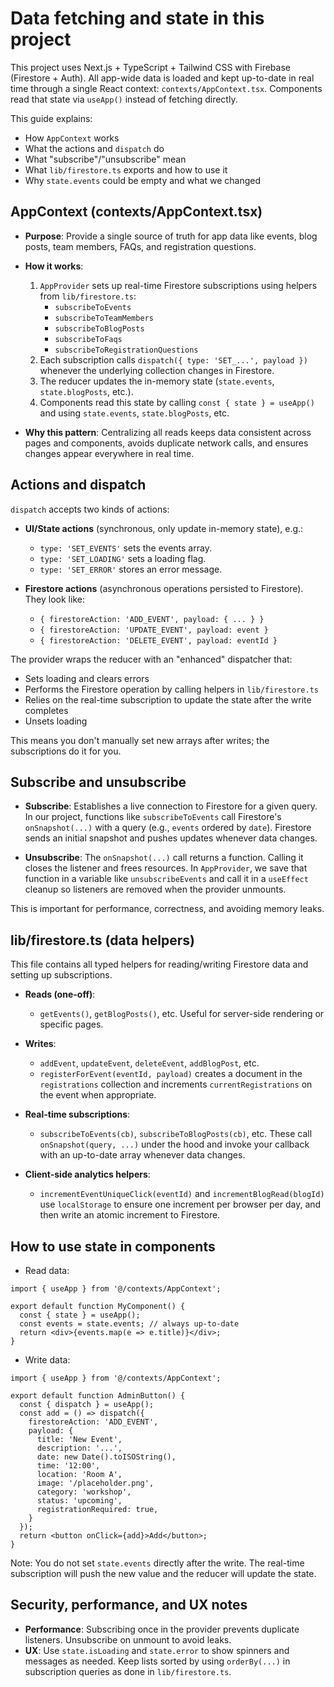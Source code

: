 # Data fetching and state in this project

This project uses Next.js + TypeScript + Tailwind CSS with Firebase (Firestore + Auth). All app-wide data is loaded and kept up-to-date in real time through a single React context: `contexts/AppContext.tsx`. Components read that state via `useApp()` instead of fetching directly.

This guide explains:
- How `AppContext` works
- What the actions and `dispatch` do
- What "subscribe"/"unsubscribe" mean
- What `lib/firestore.ts` exports and how to use it
- Why `state.events` could be empty and what we changed


## AppContext (contexts/AppContext.tsx)

- **Purpose**: Provide a single source of truth for app data like events, blog posts, team members, FAQs, and registration questions.
- **How it works**:
  1. `AppProvider` sets up real-time Firestore subscriptions using helpers from `lib/firestore.ts`:
     - `subscribeToEvents`
     - `subscribeToTeamMembers`
     - `subscribeToBlogPosts`
     - `subscribeToFaqs`
     - `subscribeToRegistrationQuestions`
  2. Each subscription calls `dispatch({ type: 'SET_...', payload })` whenever the underlying collection changes in Firestore.
  3. The reducer updates the in-memory state (`state.events`, `state.blogPosts`, etc.).
  4. Components read this state by calling `const { state } = useApp()` and using `state.events`, `state.blogPosts`, etc.

- **Why this pattern**: Centralizing all reads keeps data consistent across pages and components, avoids duplicate network calls, and ensures changes appear everywhere in real time.


## Actions and dispatch

`dispatch` accepts two kinds of actions:

- **UI/State actions** (synchronous, only update in-memory state), e.g.:
  - `type: 'SET_EVENTS'` sets the events array.
  - `type: 'SET_LOADING'` sets a loading flag.
  - `type: 'SET_ERROR'` stores an error message.

- **Firestore actions** (asynchronous operations persisted to Firestore). They look like:
  - `{ firestoreAction: 'ADD_EVENT', payload: { ... } }`
  - `{ firestoreAction: 'UPDATE_EVENT', payload: event }`
  - `{ firestoreAction: 'DELETE_EVENT', payload: eventId }`

The provider wraps the reducer with an "enhanced" dispatcher that:
- Sets loading and clears errors
- Performs the Firestore operation by calling helpers in `lib/firestore.ts`
- Relies on the real-time subscription to update the state after the write completes
- Unsets loading

This means you don't manually set new arrays after writes; the subscriptions do it for you.


## Subscribe and unsubscribe

- **Subscribe**: Establishes a live connection to Firestore for a given query. In our project, functions like `subscribeToEvents` call Firestore's `onSnapshot(...)` with a query (e.g., `events` ordered by `date`). Firestore sends an initial snapshot and pushes updates whenever data changes.

- **Unsubscribe**: The `onSnapshot(...)` call returns a function. Calling it closes the listener and frees resources. In `AppProvider`, we save that function in a variable like `unsubscribeEvents` and call it in a `useEffect` cleanup so listeners are removed when the provider unmounts.

This is important for performance, correctness, and avoiding memory leaks.


## lib/firestore.ts (data helpers)

This file contains all typed helpers for reading/writing Firestore data and setting up subscriptions.

- **Reads (one-off)**:
  - `getEvents()`, `getBlogPosts()`, etc. Useful for server-side rendering or specific pages.

- **Writes**:
  - `addEvent`, `updateEvent`, `deleteEvent`, `addBlogPost`, etc.
  - `registerForEvent(eventId, payload)` creates a document in the `registrations` collection and increments `currentRegistrations` on the event when appropriate.

- **Real-time subscriptions**:
  - `subscribeToEvents(cb)`, `subscribeToBlogPosts(cb)`, etc. These call `onSnapshot(query, ...)` under the hood and invoke your callback with an up-to-date array whenever data changes.

- **Client-side analytics helpers**:
  - `incrementEventUniqueClick(eventId)` and `incrementBlogRead(blogId)` use `localStorage` to ensure one increment per browser per day, and then write an atomic increment to Firestore.

## How to use state in components

- Read data:
```tsx
import { useApp } from '@/contexts/AppContext';

export default function MyComponent() {
  const { state } = useApp();
  const events = state.events; // always up-to-date
  return <div>{events.map(e => e.title)}</div>;
}
```

- Write data:
```tsx
import { useApp } from '@/contexts/AppContext';

export default function AdminButton() {
  const { dispatch } = useApp();
  const add = () => dispatch({
    firestoreAction: 'ADD_EVENT',
    payload: {
      title: 'New Event',
      description: '...',
      date: new Date().toISOString(),
      time: '12:00',
      location: 'Room A',
      image: '/placeholder.png',
      category: 'workshop',
      status: 'upcoming',
      registrationRequired: true,
    }
  });
  return <button onClick={add}>Add</button>;
}
```

Note: You do not set `state.events` directly after the write. The real-time subscription will push the new value and the reducer will update the state.


## Security, performance, and UX notes

- **Performance**: Subscribing once in the provider prevents duplicate listeners. Unsubscribe on unmount to avoid leaks.
- **UX**: Use `state.isLoading` and `state.error` to show spinners and messages as needed. Keep lists sorted by using `orderBy(...)` in subscription queries as done in `lib/firestore.ts`.

